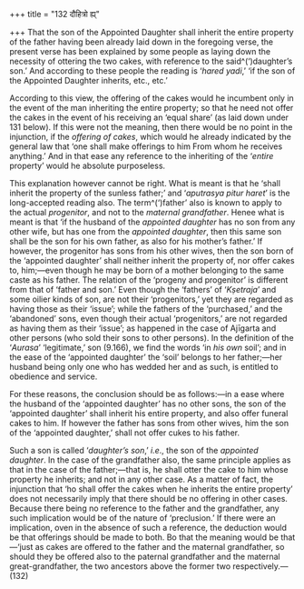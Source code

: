 +++
title = "132 दौहित्रो ह्य्"

+++
That the son of the Appointed Daughter shall inherit the entire property
of the father having been already laid down in the foregoing verse, the
present verse has been explained by some people as laying down the
necessity of ottering the two cakes, with reference to the
said^(‘)daughter’s son.’ And according to these people the reading is
‘*hared yadi*,’ ‘if the son of the Appointed Daughter inherits, etc.,
etc.’

According to this view, the offering of the cakes would he incumbent
only in the event of the man inheriting the entire property; so that he
need not offer the cakes in the event of his receiving an ‘equal share’
(as laid down under 131 below). If this were not the meaning, then there
would be no point in the injunction, if the *offering of cakes*, which
would he already indicated by the general law that ‘one shall make
offerings to him From whom he receives anything.’ And in that ease any
reference to the inheriting of the ‘*entire* property’ would he absolute
purposeless.

This explanation however cannot be right. What is meant is that he
‘shall inherit the property of the sunless father;’ and ‘*aputrasya
pitur haret*’ is the long-accepted reading also. The term^(‘)father’
also is known to apply to the actual *progenitor*, and not to the
*maternal grandfather*. Henee what is meant is that ‘if the husband of
the *appointed daughter* has no son from any other wife, but has one
from the *appointed daughter*, then this same son shall be the son for
his own father, as also for his mother’s father.’ If however, the
progenitor has sons from his other wives, then the son born of the
‘appointed daughter’ shall neither inherit the property of, nor offer
cakes to, him;—even though he may be born of a mother belonging to the
same caste as his father. The relation of the ‘progeny and progenitor’
is different from that of ‘father and son.’ Even though the ‘fathers’ of
‘*Kṣetraja*’ and some oilier kinds of son, are not their ‘progenitors,’
yet they are regarded as having those as their ‘issue’; while the
fathers of the ‘purchased,’ and the ‘abandoned’ sons, even though their
actual ‘progenitors,’ are not regarded as having them as their ‘issue’;
as happened in the case of Ajīgarta and other persons (who sold their
sons to other persons). In the definition of the ‘*Aurasa*’
‘legitimate,’ son (9.166), we find the words ‘in *his own* soil’; and in
the ease of the ‘appointed daughter’ the ‘soil’ belongs to her
father;—her husband being only one who has wedded her and as such, is
entitled to obedience and service.

For these reasons, the conclusion should be as follows:—in a ease where
the husband of the ‘appointed daughter’ has no other sons, the son of
the ‘appointed daughter’ shall inherit his entire property, and also
offer funeral cakes to him. If however the father has sons from other
wives, him the son of the ‘appointed daughter,’ shall not offer cukes to
his father.

Such a son is called ‘*daughter’s son*,’ *i.e*., the son of the
*appointed daughter*. In the case of the grandfather also, the same
principle applies as that in the case of the father;—that is, he shall
otter the cake to him whose property he inherits; and not in any other
case. As a matter of fact, the injunction that ‘ho shall offer the cakes
when he inherits the entire property’ does not necessarily imply that
there should be no offering in other cases. Because there being no
reference to the father and the grandfather, any such implication would
be of the nature of ‘preclusion.’ If there were an implication, oven in
the absence of such a reference, the deduction would be that offerings
should be made to both. Bo that the meaning would be that—‘just as cakes
are offered to the father and the maternal grandfather, so should they
be offered also to the paternal grandfather and the maternal
great-grandfather, the two ancestors above the former two
respectively.—(132)


